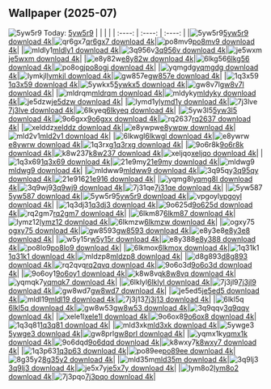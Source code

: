 ## Wallpaper (2025-07)
![5yw5r9](https://w.wallhaven.cc/full/5y/wallhaven-5yw5r9.jpg) Today: [5yw5r9](https://th.wallhaven.cc/small/5y/5yw5r9.jpg)
|      |      |      |
| :----: | :----: | :----: |
|![5yw5r9](https://th.wallhaven.cc/small/5y/5yw5r9.jpg)[5yw5r9 download 4k](https://wallhaven.cc/w/5yw5r9)|![qr6gx7](https://th.wallhaven.cc/small/qr/qr6gx7.jpg)[qr6gx7 download 4k](https://wallhaven.cc/w/qr6gx7)|![po8mv9](https://th.wallhaven.cc/small/po/po8mv9.jpg)[po8mv9 download 4k](https://wallhaven.cc/w/po8mv9)|
|![mldly1](https://th.wallhaven.cc/small/ml/mldly1.jpg)[mldly1 download 4k](https://wallhaven.cc/w/mldly1)|![3q956v](https://th.wallhaven.cc/small/3q/3q956v.jpg)[3q956v download 4k](https://wallhaven.cc/w/3q956v)|![je5wxm](https://th.wallhaven.cc/small/je/je5wxm.jpg)[je5wxm download 4k](https://wallhaven.cc/w/je5wxm)|
|![e8y82w](https://th.wallhaven.cc/small/e8/e8y82w.jpg)[e8y82w download 4k](https://wallhaven.cc/w/e8y82w)|![6lkg56](https://th.wallhaven.cc/small/6l/6lkg56.jpg)[6lkg56 download 4k](https://wallhaven.cc/w/6lkg56)|![po8ogj](https://th.wallhaven.cc/small/po/po8ogj.jpg)[po8ogj download 4k](https://wallhaven.cc/w/po8ogj)|
|![yqmgdg](https://th.wallhaven.cc/small/yq/yqmgdg.jpg)[yqmgdg download 4k](https://wallhaven.cc/w/yqmgdg)|![lymkjl](https://th.wallhaven.cc/small/ly/lymkjl.jpg)[lymkjl download 4k](https://wallhaven.cc/w/lymkjl)|![gw857e](https://th.wallhaven.cc/small/gw/gw857e.jpg)[gw857e download 4k](https://wallhaven.cc/w/gw857e)|
|![1q3x59](https://th.wallhaven.cc/small/1q/1q3x59.jpg)[1q3x59 download 4k](https://wallhaven.cc/w/1q3x59)|![5ywkx5](https://th.wallhaven.cc/small/5y/5ywkx5.jpg)[5ywkx5 download 4k](https://wallhaven.cc/w/5ywkx5)|![gw8v7l](https://th.wallhaven.cc/small/gw/gw8v7l.jpg)[gw8v7l download 4k](https://wallhaven.cc/w/gw8v7l)|
|![mldrqm](https://th.wallhaven.cc/small/ml/mldrqm.jpg)[mldrqm download 4k](https://wallhaven.cc/w/mldrqm)|![mldyky](https://th.wallhaven.cc/small/ml/mldyky.jpg)[mldyky download 4k](https://wallhaven.cc/w/mldyky)|![je5dzw](https://th.wallhaven.cc/small/je/je5dzw.jpg)[je5dzw download 4k](https://wallhaven.cc/w/je5dzw)|
|![lymd1y](https://th.wallhaven.cc/small/ly/lymd1y.jpg)[lymd1y download 4k](https://wallhaven.cc/w/lymd1y)|![7j3lve](https://th.wallhaven.cc/small/7j/7j3lve.jpg)[7j3lve download 4k](https://wallhaven.cc/w/7j3lve)|![6lkyeq](https://th.wallhaven.cc/small/6l/6lkyeq.jpg)[6lkyeq download 4k](https://wallhaven.cc/w/6lkyeq)|
|![5yw3l5](https://th.wallhaven.cc/small/5y/5yw3l5.jpg)[5yw3l5 download 4k](https://wallhaven.cc/w/5yw3l5)|![9o6gxx](https://th.wallhaven.cc/small/9o/9o6gxx.jpg)[9o6gxx download 4k](https://wallhaven.cc/w/9o6gxx)|![rq2637](https://th.wallhaven.cc/small/rq/rq2637.jpg)[rq2637 download 4k](https://wallhaven.cc/w/rq2637)|
|![xelddz](https://th.wallhaven.cc/small/xe/xelddz.jpg)[xelddz download 4k](https://wallhaven.cc/w/xelddz)|![e8ywpw](https://th.wallhaven.cc/small/e8/e8ywpw.jpg)[e8ywpw download 4k](https://wallhaven.cc/w/e8ywpw)|![mld2v1](https://th.wallhaven.cc/small/ml/mld2v1.jpg)[mld2v1 download 4k](https://wallhaven.cc/w/mld2v1)|
|![6lkwgl](https://th.wallhaven.cc/small/6l/6lkwgl.jpg)[6lkwgl download 4k](https://wallhaven.cc/w/6lkwgl)|![e8ywrw](https://th.wallhaven.cc/small/e8/e8ywrw.jpg)[e8ywrw download 4k](https://wallhaven.cc/w/e8ywrw)|![1q3rxg](https://th.wallhaven.cc/small/1q/1q3rxg.jpg)[1q3rxg download 4k](https://wallhaven.cc/w/1q3rxg)|
|![9o6r8k](https://th.wallhaven.cc/small/9o/9o6r8k.jpg)[9o6r8k download 4k](https://wallhaven.cc/w/9o6r8k)|![k8w237](https://th.wallhaven.cc/small/k8/k8w237.jpg)[k8w237 download 4k](https://wallhaven.cc/w/k8w237)|![xeljqo](https://th.wallhaven.cc/small/xe/xeljqo.jpg)[xeljqo download 4k](https://wallhaven.cc/w/xeljqo)|
|![1q3x69](https://th.wallhaven.cc/small/1q/1q3x69.jpg)[1q3x69 download 4k](https://wallhaven.cc/w/1q3x69)|![21e9my](https://th.wallhaven.cc/small/21/21e9my.jpg)[21e9my download 4k](https://wallhaven.cc/w/21e9my)|![mldwg9](https://th.wallhaven.cc/small/ml/mldwg9.jpg)[mldwg9 download 4k](https://wallhaven.cc/w/mldwg9)|
|![mldww9](https://th.wallhaven.cc/small/ml/mldww9.jpg)[mldww9 download 4k](https://wallhaven.cc/w/mldww9)|![3q95qy](https://th.wallhaven.cc/small/3q/3q95qy.jpg)[3q95qy download 4k](https://wallhaven.cc/w/3q95qy)|![21e916](https://th.wallhaven.cc/small/21/21e916.jpg)[21e916 download 4k](https://wallhaven.cc/w/21e916)|
|![yqmg8l](https://th.wallhaven.cc/small/yq/yqmg8l.jpg)[yqmg8l download 4k](https://wallhaven.cc/w/yqmg8l)|![3q9wj9](https://th.wallhaven.cc/small/3q/3q9wj9.jpg)[3q9wj9 download 4k](https://wallhaven.cc/w/3q9wj9)|![7j31qe](https://th.wallhaven.cc/small/7j/7j31qe.jpg)[7j31qe download 4k](https://wallhaven.cc/w/7j31qe)|
|![5yw587](https://th.wallhaven.cc/small/5y/5yw587.jpg)[5yw587 download 4k](https://wallhaven.cc/w/5yw587)|![5yw5r9](https://th.wallhaven.cc/small/5y/5yw5r9.jpg)[5yw5r9 download 4k](https://wallhaven.cc/w/5yw5r9)|![vpgoyl](https://th.wallhaven.cc/small/vp/vpgoyl.jpg)[vpgoyl download 4k](https://wallhaven.cc/w/vpgoyl)|
|![1q3dj3](https://th.wallhaven.cc/small/1q/1q3dj3.jpg)[1q3dj3 download 4k](https://wallhaven.cc/w/1q3dj3)|![9o625d](https://th.wallhaven.cc/small/9o/9o625d.jpg)[9o625d download 4k](https://wallhaven.cc/w/9o625d)|![rq2gm7](https://th.wallhaven.cc/small/rq/rq2gm7.jpg)[rq2gm7 download 4k](https://wallhaven.cc/w/rq2gm7)|
|![6lkm87](https://th.wallhaven.cc/small/6l/6lkm87.jpg)[6lkm87 download 4k](https://wallhaven.cc/w/6lkm87)|![lymz12](https://th.wallhaven.cc/small/ly/lymz12.jpg)[lymz12 download 4k](https://wallhaven.cc/w/lymz12)|![6lkmzw](https://th.wallhaven.cc/small/6l/6lkmzw.jpg)[6lkmzw download 4k](https://wallhaven.cc/w/6lkmzw)|
|![ogxy75](https://th.wallhaven.cc/small/og/ogxy75.jpg)[ogxy75 download 4k](https://wallhaven.cc/w/ogxy75)|![gw8593](https://th.wallhaven.cc/small/gw/gw8593.jpg)[gw8593 download 4k](https://wallhaven.cc/w/gw8593)|![e8y3e8](https://th.wallhaven.cc/small/e8/e8y3e8.jpg)[e8y3e8 download 4k](https://wallhaven.cc/w/e8y3e8)|
|![w5y15r](https://th.wallhaven.cc/small/w5/w5y15r.jpg)[w5y15r download 4k](https://wallhaven.cc/w/w5y15r)|![e8y388](https://th.wallhaven.cc/small/e8/e8y388.jpg)[e8y388 download 4k](https://wallhaven.cc/w/e8y388)|![po8lo9](https://th.wallhaven.cc/small/po/po8lo9.jpg)[po8lo9 download 4k](https://wallhaven.cc/w/po8lo9)|
|![6lkmox](https://th.wallhaven.cc/small/6l/6lkmox.jpg)[6lkmox download 4k](https://wallhaven.cc/w/6lkmox)|![1q31k1](https://th.wallhaven.cc/small/1q/1q31k1.jpg)[1q31k1 download 4k](https://wallhaven.cc/w/1q31k1)|![mldzp8](https://th.wallhaven.cc/small/ml/mldzp8.jpg)[mldzp8 download 4k](https://wallhaven.cc/w/mldzp8)|
|![d8g893](https://th.wallhaven.cc/small/d8/d8g893.jpg)[d8g893 download 4k](https://wallhaven.cc/w/d8g893)|![rq2qvq](https://th.wallhaven.cc/small/rq/rq2qvq.jpg)[rq2qvq download 4k](https://wallhaven.cc/w/rq2qvq)|![9o6o3d](https://th.wallhaven.cc/small/9o/9o6o3d.jpg)[9o6o3d download 4k](https://wallhaven.cc/w/9o6o3d)|
|![9o6oy1](https://th.wallhaven.cc/small/9o/9o6oy1.jpg)[9o6oy1 download 4k](https://wallhaven.cc/w/9o6oy1)|![k8w8vq](https://th.wallhaven.cc/small/k8/k8w8vq.jpg)[k8w8vq download 4k](https://wallhaven.cc/w/k8w8vq)|![yqmqk7](https://th.wallhaven.cc/small/yq/yqmqk7.jpg)[yqmqk7 download 4k](https://wallhaven.cc/w/yqmqk7)|
|![6lklyl](https://th.wallhaven.cc/small/6l/6lklyl.jpg)[6lklyl download 4k](https://wallhaven.cc/w/6lklyl)|![7j3jl9](https://th.wallhaven.cc/small/7j/7j3jl9.jpg)[7j3jl9 download 4k](https://wallhaven.cc/w/7j3jl9)|![gw8wd7](https://th.wallhaven.cc/small/gw/gw8wd7.jpg)[gw8wd7 download 4k](https://wallhaven.cc/w/gw8wd7)|
|![je5ed5](https://th.wallhaven.cc/small/je/je5ed5.jpg)[je5ed5 download 4k](https://wallhaven.cc/w/je5ed5)|![mldl19](https://th.wallhaven.cc/small/ml/mldl19.jpg)[mldl19 download 4k](https://wallhaven.cc/w/mldl19)|![7j3j13](https://th.wallhaven.cc/small/7j/7j3j13.jpg)[7j3j13 download 4k](https://wallhaven.cc/w/7j3j13)|
|![6lkl5q](https://th.wallhaven.cc/small/6l/6lkl5q.jpg)[6lkl5q download 4k](https://wallhaven.cc/w/6lkl5q)|![gw8w53](https://th.wallhaven.cc/small/gw/gw8w53.jpg)[gw8w53 download 4k](https://wallhaven.cc/w/gw8w53)|![3q9qqv](https://th.wallhaven.cc/small/3q/3q9qqv.jpg)[3q9qqv download 4k](https://wallhaven.cc/w/3q9qqv)|
|![xele1l](https://th.wallhaven.cc/small/xe/xele1l.jpg)[xele1l download 4k](https://wallhaven.cc/w/xele1l)|![9o6ox8](https://th.wallhaven.cc/small/9o/9o6ox8.jpg)[9o6ox8 download 4k](https://wallhaven.cc/w/9o6ox8)|![1q3q81](https://th.wallhaven.cc/small/1q/1q3q81.jpg)[1q3q81 download 4k](https://wallhaven.cc/w/1q3q81)|
|![mld3xk](https://th.wallhaven.cc/small/ml/mld3xk.jpg)[mld3xk download 4k](https://wallhaven.cc/w/mld3xk)|![5ywge3](https://th.wallhaven.cc/small/5y/5ywge3.jpg)[5ywge3 download 4k](https://wallhaven.cc/w/5ywge3)|![gw8prl](https://th.wallhaven.cc/small/gw/gw8prl.jpg)[gw8prl download 4k](https://wallhaven.cc/w/gw8prl)|
|![yqmx1k](https://th.wallhaven.cc/small/yq/yqmx1k.jpg)[yqmx1k download 4k](https://wallhaven.cc/w/yqmx1k)|![9o6dqd](https://th.wallhaven.cc/small/9o/9o6dqd.jpg)[9o6dqd download 4k](https://wallhaven.cc/w/9o6dqd)|![k8wxy7](https://th.wallhaven.cc/small/k8/k8wxy7.jpg)[k8wxy7 download 4k](https://wallhaven.cc/w/k8wxy7)|
|![1q3p63](https://th.wallhaven.cc/small/1q/1q3p63.jpg)[1q3p63 download 4k](https://wallhaven.cc/w/1q3p63)|![po89ee](https://th.wallhaven.cc/small/po/po89ee.jpg)[po89ee download 4k](https://wallhaven.cc/w/po89ee)|![8g35y2](https://th.wallhaven.cc/small/8g/8g35y2.jpg)[8g35y2 download 4k](https://wallhaven.cc/w/8g35y2)|
|![mld35m](https://th.wallhaven.cc/small/ml/mld35m.jpg)[mld35m download 4k](https://wallhaven.cc/w/mld35m)|![3q9lj3](https://th.wallhaven.cc/small/3q/3q9lj3.jpg)[3q9lj3 download 4k](https://wallhaven.cc/w/3q9lj3)|![je5x7y](https://th.wallhaven.cc/small/je/je5x7y.jpg)[je5x7y download 4k](https://wallhaven.cc/w/je5x7y)|
|![lym8o2](https://th.wallhaven.cc/small/ly/lym8o2.jpg)[lym8o2 download 4k](https://wallhaven.cc/w/lym8o2)|![7j3pqo](https://th.wallhaven.cc/small/7j/7j3pqo.jpg)[7j3pqo download 4k](https://wallhaven.cc/w/7j3pqo)|